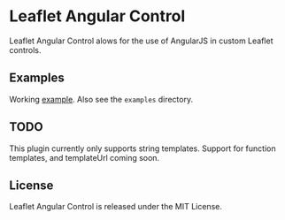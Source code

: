 # Leaflet Angular Control

Leaflet Angular Control alows for the use of AngularJS in custom Leaflet controls.


## Examples

Working [example](http://grantharris.github.io/L.AngularControl/examples/example.html). Also see the `examples` directory.

## TODO

This plugin currently only supports string templates. Support for function templates, and templateUrl coming soon.


## License

Leaflet Angular Control is released under the MIT License.
